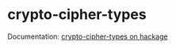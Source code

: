 crypto-cipher-types
===================

Documentation: [crypto-cipher-types on hackage](http://hackage.haskell.org/package/crypto-cipher-types)
